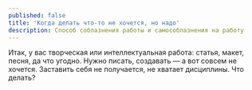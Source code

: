 ```yaml
---
published: false
title: 'Когда делать что-то не хочется, но надо'
description: Способ соблазнения работы и самособлазнения на работу
---
```

Итак, у вас творческая или интеллектуальная работа: статья, макет, песня, да что угодно. Нужно писать, создавать — а вот совсем не хочется. Заставить себя не получается, не хватает дисциплины. Что делать?
